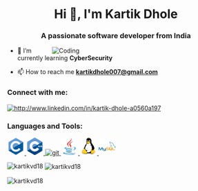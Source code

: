 <h1 align="center">Hi 👋, I'm Kartik Dhole</h1>
<h3 align="center">A passionate software developer from India</h3>
<img align= "right" alt= "Coding" width= "400" src = "https://user-images.githubusercontent.com/98527559/175492401-7d16c8fd-da98-4dc4-b8f6-b4993744a063.gif">

- 🌱 I’m currently learning **CyberSecurity**

- 📫 How to reach me **kartikdhole007@gmail.com**

<h3 align="left">Connect with me:</h3>
<p align="left">
<a href="https://linkedin.com/in/http://www.linkedin.com/in/kartik-dhole-a0560a197" target="blank"><img align="center" src="https://raw.githubusercontent.com/rahuldkjain/github-profile-readme-generator/master/src/images/icons/Social/linked-in-alt.svg" alt="http://www.linkedin.com/in/kartik-dhole-a0560a197" height="30" width="40" /></a>
</p>

<h3 align="left">Languages and Tools:</h3>
<p align="left"> <a href="https://www.cprogramming.com/" target="_blank" rel="noreferrer"> <img src="https://raw.githubusercontent.com/devicons/devicon/master/icons/c/c-original.svg" alt="c" width="40" height="40"/> </a> <a href="https://www.w3schools.com/cpp/" target="_blank" rel="noreferrer"> <img src="https://raw.githubusercontent.com/devicons/devicon/master/icons/cplusplus/cplusplus-original.svg" alt="cplusplus" width="40" height="40"/> </a> <a href="https://git-scm.com/" target="_blank" rel="noreferrer"> <img src="https://www.vectorlogo.zone/logos/git-scm/git-scm-icon.svg" alt="git" width="40" height="40"/> </a> <a href="https://www.java.com" target="_blank" rel="noreferrer"> <img src="https://raw.githubusercontent.com/devicons/devicon/master/icons/java/java-original.svg" alt="java" width="40" height="40"/> </a> <a href="https://www.linux.org/" target="_blank" rel="noreferrer"> <img src="https://raw.githubusercontent.com/devicons/devicon/master/icons/linux/linux-original.svg" alt="linux" width="40" height="40"/> </a> <a href="https://www.mysql.com/" target="_blank" rel="noreferrer"> <img src="https://raw.githubusercontent.com/devicons/devicon/master/icons/mysql/mysql-original-wordmark.svg" alt="mysql" width="40" height="40"/> </a> </p>

<p><img align="left" src="https://github-readme-stats.vercel.app/api/top-langs?username=kartikvd18&show_icons=true&locale=en&layout=compact" alt="kartikvd18" /></p>

<p>&nbsp;<img align="center" src="https://github-readme-stats.vercel.app/api?username=kartikvd18&show_icons=true&locale=en" alt="kartikvd18" /></p>

<p><img align="center" src="https://github-readme-streak-stats.herokuapp.com/?user=kartikvd18&" alt="kartikvd18" /></p>
